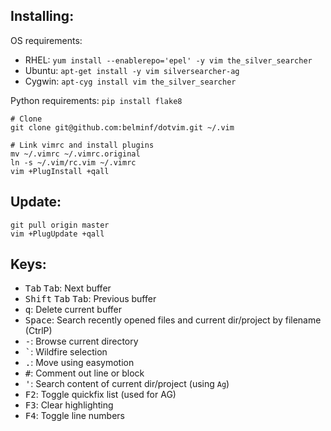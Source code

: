 Installing:
-----------
OS requirements:
* RHEL: `yum install --enablerepo='epel' -y vim the_silver_searcher`
* Ubuntu: `apt-get install -y vim silversearcher-ag`
* Cygwin: `apt-cyg install vim the_silver_searcher`

Python requirements: `pip install flake8`

```
# Clone
git clone git@github.com:belminf/dotvim.git ~/.vim

# Link vimrc and install plugins
mv ~/.vimrc ~/.vimrc.original
ln -s ~/.vim/rc.vim ~/.vimrc
vim +PlugInstall +qall
```

Update:
-------
```
git pull origin master
vim +PlugUpdate +qall
```

Keys:
-----
* <kbd>Tab</kbd> <kbd>Tab</kbd>: Next buffer
* <kbd>Shift</kbd> <kbd>Tab</kbd> <kbd>Tab</kbd>: Previous buffer
* <kbd>q</kbd>: Delete current buffer
* <kbd>Space</kbd>: Search recently opened files and current dir/project by filename (CtrlP)
* <kbd>-</kbd>: Browse current directory
* <kbd>\`</kbd>: Wildfire selection
* <kbd>.</kbd>: Move using easymotion
* <kbd>#</kbd>: Comment out line or block
* <kbd>'</kbd>: Search content of current dir/project (using `Ag`)
* <kbd>F2</kbd>: Toggle quickfix list (used for AG)
* <kbd>F3</kbd>: Clear highlighting
* <kbd>F4</kbd>: Toggle line numbers
